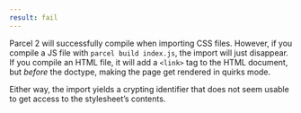 ```yaml
---
result: fail
---
```


Parcel 2 will successfully compile when importing CSS files. However, if you compile a JS file with `parcel build index.js`, the import will just disappear. If you compile an HTML file, it will add a `<link>` tag to the HTML document, but _before_ the doctype, making the page get rendered in quirks mode.

Either way, the import yields a crypting identifier that does not seem usable to get access to the stylesheet’s contents.
